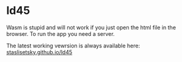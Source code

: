 # ld45

Wasm is stupid and will not work if you just open the html file in the browser. To run the app you need a server.

The latest working vewrsion is always available here:
[staslisetsky.github.io/ld45](https://staslisetsky.github.io/ld45/)
